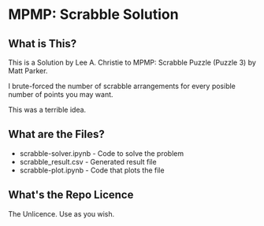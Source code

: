 # MPMP: Scrabble Solution

## What is This?

This is a Solution by Lee A. Christie to MPMP: Scrabble Puzzle (Puzzle 3) by Matt Parker.

I brute-forced the number of scrabble arrangements for every posible number of points you may want.

This was a terrible idea.

## What are the Files?

- scrabble-solver.ipynb - Code to solve the problem
- scrabble_result.csv - Generated result file
- scrabble-plot.ipynb - Code that plots the file

## What's the Repo Licence

The Unlicence. Use as you wish.
